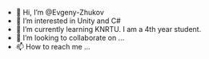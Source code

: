 - 👋 Hi, I’m @Evgeny-Zhukov
- 👀 I’m interested in Unity and C#
- 🌱 I’m currently learning KNRTU. I am a 4th year student.
- 💞️ I’m looking to collaborate on ...
- 📫 How to reach me ...

<!---
Evgeny-Zhukov/Evgeny-Zhukov is a ✨ special ✨ repository because its `README.md` (this file) appears on your GitHub profile.
You can click the Preview link to take a look at your changes.
--->
